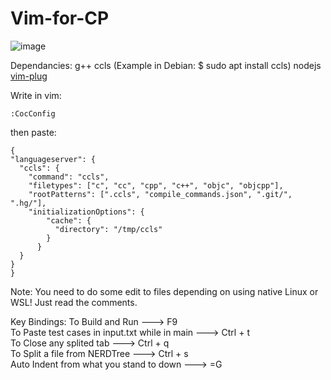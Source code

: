 # Vim-for-CP
![image](https://github.com/abdalrahmanshaban0/Vim-for-CP/assets/126330281/428cef6f-7dc2-47fd-88fd-f094f286cb8d)

Dependancies:
g++
ccls (Example in Debian: $ sudo apt install ccls)
nodejs
[vim-plug](https://github.com/junegunn/vim-plug)

Write in vim: 
```
:CocConfig
```

then paste:
```
{
"languageserver": {
  "ccls": {
    "command": "ccls",
    "filetypes": ["c", "cc", "cpp", "c++", "objc", "objcpp"],
    "rootPatterns": [".ccls", "compile_commands.json", ".git/", ".hg/"],
    "initializationOptions": {
        "cache": {
          "directory": "/tmp/ccls"
        }
      }
  }
}
}
```

Note: You need to do some edit to files depending on using native Linux or WSL! Just read the comments.

Key Bindings:
To Build and Run ---> F9 <br>
To Paste test cases in input.txt while in main ---> Ctrl + t <br>
To Close any splited tab ---> Ctrl + q <br>
To Split a file from NERDTree ---> Ctrl + s <br>
Auto Indent from what you stand to down ---> =G
